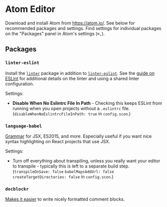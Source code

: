 # Atom Editor

Download and install Atom from https://atom.io/.  See below for recommended packages and settings.  Find settings for individual packages on the "Packages" panel in Atom's settings (`⌘,`).

## Packages

### `linter-eslint`

Install the [`linter`](https://atom.io/packages/linter) package in addition to [`linter-eslint`](https://atom.io/packages/linter-eslint).  See the [guide on ESLint](../tools/eslint.md) for additional details on the linter and using a shared linter configuration.

Settings:

 * **Disable When No Eslintrc File In Path** - Checking this keeps ESLint from running when you open projects without a `.eslintrc` file.  (`disableWhenNoEslintrcFileInPath: true` in `config.scon`.)

### `language-babel`

[Grammar](https://atom.io/packages/language-babel) for JSX, ES2015, and more.  Especially useful if you want nice syntax highlighting on React projects that use JSX.

Settings:

 * Turn off everything about transpiling, unless you really want your editor to transpile - typically this is left to a separate build step.  (`transpileOnSave: false` `babelMapsAddUrl: false` `createTargetDirectories: false` in `config.scon`.)

### `docblockr`

[Makes it easier](https://atom.io/packages/docblockr) to write nicely formatted comment blocks.
